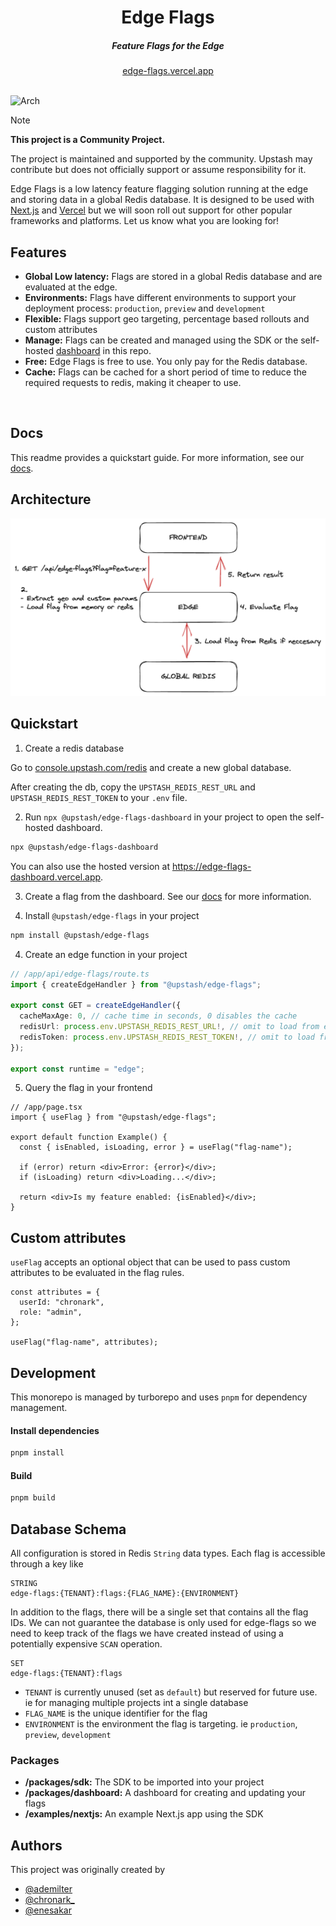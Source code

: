 <div align="center">
    <h1 align="center">Edge Flags</h1>
    <h5>Feature Flags for the Edge</h5>
</div>

<div align="center">
  <a href="https://edge-flags.vercel.app">edge-flags.vercel.app</a>
</div>
<br/>

![Arch](img/flag.png)

> [!NOTE]  
> **This project is a Community Project.**
>
> The project is maintained and supported by the community. Upstash may contribute but does not officially support or assume responsibility for it.

Edge Flags is a low latency feature flagging solution running at the edge and storing data in a global Redis database. It is designed to be used with [Next.js](https://nextjs.org) and [Vercel](https://vercel.com) but we will soon roll out support for other popular frameworks and platforms. Let us know what you are looking for!

## Features

- **Global Low latency:** Flags are stored in a global Redis database and are evaluated at the edge.
- **Environments:** Flags have different environments to support your deployment process: `production`, `preview` and `development`
- **Flexible:** Flags support geo targeting, percentage based rollouts and custom attributes
- **Manage:** Flags can be created and managed using the SDK or the self-hosted [dashboard](https://github.com/upstash/edge-flags/tree/main/packages/dashboard) in this repo.
- **Free:** Edge Flags is free to use. You only pay for the Redis database.
- **Cache:** Flags can be cached for a short period of time to reduce the required requests to redis, making it cheaper to use.

<br/>

## Docs

This readme provides a quickstart guide. For more information, see our [docs](https://docs.upstash.com/redis/sdks/edge-flags/overview).

## Architecture

![Arch](img/simple.png)

## Quickstart

1. Create a redis database

Go to [console.upstash.com/redis](https://console.upstash.com/redis) and create
a new global database.

After creating the db, copy the `UPSTASH_REDIS_REST_URL` and `UPSTASH_REDIS_REST_TOKEN` to your `.env` file.

2.  Run `npx @upstash/edge-flags-dashboard` in your project to open the self-hosted dashboard.

```bash
npx @upstash/edge-flags-dashboard
```

You can also use the hosted version at https://edge-flags-dashboard.vercel.app.

3.  Create a flag from the dashboard. See our [docs](https://upstash.com/docs/oss/sdks/ts/edge-flags/getstarted) for more information.

4.  Install `@upstash/edge-flags` in your project

```bash
npm install @upstash/edge-flags
```

4. Create an edge function in your project

```ts
// /app/api/edge-flags/route.ts
import { createEdgeHandler } from "@upstash/edge-flags";

export const GET = createEdgeHandler({
  cacheMaxAge: 0, // cache time in seconds, 0 disables the cache
  redisUrl: process.env.UPSTASH_REDIS_REST_URL!, // omit to load from env automatically
  redisToken: process.env.UPSTASH_REDIS_REST_TOKEN!, // omit to load from env automatically
});

export const runtime = "edge";
```

5. Query the flag in your frontend

```tsx
// /app/page.tsx
import { useFlag } from "@upstash/edge-flags";

export default function Example() {
  const { isEnabled, isLoading, error } = useFlag("flag-name");

  if (error) return <div>Error: {error}</div>;
  if (isLoading) return <div>Loading...</div>;

  return <div>Is my feature enabled: {isEnabled}</div>;
}
```

## Custom attributes

`useFlag` accepts an optional object that can be used to pass custom attributes
to be evaluated in the flag rules.

```tsx
const attributes = {
  userId: "chronark",
  role: "admin",
};

useFlag("flag-name", attributes);
```

## Development

This monorepo is managed by turborepo and uses `pnpm` for dependency management.

#### Install dependencies

```bash
pnpm install
```

#### Build

```bash
pnpm build
```

## Database Schema

All configuration is stored in Redis `String` data types. Each flag is
accessible through a key like

```
STRING
edge-flags:{TENANT}:flags:{FLAG_NAME}:{ENVIRONMENT}
```

In addition to the flags, there will be a single set that contains all the flag IDs. We can not guarantee the database is only used for edge-flags so we need to keep track of the flags we have created instead of using a potentially expensive
`SCAN` operation.

```
SET
edge-flags:{TENANT}:flags
```

- `TENANT` is currently unused (set as `default`) but reserved for future use.
  ie for managing multiple projects int a single database
- `FLAG_NAME` is the unique identifier for the flag
- `ENVIRONMENT` is the environment the flag is targeting. ie `production`,
  `preview`, `development`

### Packages

- **/packages/sdk:** The SDK to be imported into your project
- **/packages/dashboard:** A dashboard for creating and updating your flags
- **/examples/nextjs:** An example Next.js app using the SDK

## Authors

This project was originally created by

- [@ademilter](https://twitter.com/ademilter)
- [@chronark\_](https://twitter.com/chronark_)
- [@enesakar](https://twitter.com/enesakar)
